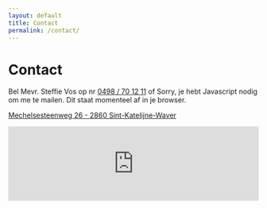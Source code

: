 ```yaml
---
layout: default
title: Contact
permalink: /contact/
---
```



# Contact

Bel Mevr. Steffie Vos op nr <a href="tel:+32498701211" itemprop="telephone">0498 / 70 12 11</a> of 
						<script type="text/javascript" language="javascript">
							<!--
							// Email obfuscator script 2.1 by Tim Williams, University of Arizona Random encryption key feature by Andrew Moulden, Site Engineering Ltd This code is freeware provided these four comment lines remain intact
							// A wizard to generate this code is at http://www.jottings.com/obfuscator/
							{ coded = "YG3LLJ3DfYBfqf@nfGjZJB.E3";key = "jok2xuGrKswMEZRnF31JTBDCqQfPAN95XdYcHm6SVWUtzpO8ybaLh4e7iIlv0g";shift=coded.length;link=""; for (i=0; i<coded.length; i++) {if (key.indexOf(coded.charAt(i))==-1) {ltr = coded.charAt(i);link += (ltr);} else {ltr = (key.indexOf(coded.charAt(i))-shift+key.length) % key.length;link += (key.charAt(ltr))}} document.write("mail me op <a href='mailto:"+link+"'>"+link+"</a>")}
							//--></script><noscript>Sorry, je hebt Javascript nodig om me te mailen. Dit staat momenteel af in je browser.</noscript>

<a href="https://www.google.be/maps?q=Mechelsesteenweg+26+2860+Sint-Katelijne-Waver&hl=en&ll=51.043202,4.498365&spn=0.011508,0.026908&sll=51.046615,4.500961&sspn=0.011871,0.026908&hnear=Mechelsesteenweg+321,+2860+Sint+-+Katelijne+-+Waver&t=m&z=16" target="_blank">Mechelsesteenweg 26 - 2860 Sint-Katelijne-Waver</a>

<iframe src="https://www.google.com/maps/embed?pb=!1m14!1m8!1m3!1d2507.3277977042594!2d4.5336657!3d51.065498700000006!3m2!1i1024!2i768!4f13.1!3m3!1m2!1s0x47c3e49a183e8acf%3A0x88d991faab31d290!2sMechelsesteenweg+26%2C+2860+Sint-Katelijne-Waver%2C+Belgium!5e0!3m2!1sen!2sbe!4v1425414259469" width="100%" frameborder="0" style="border:0" marginheight="0" marginwidth="0" id="gmap" ></iframe>